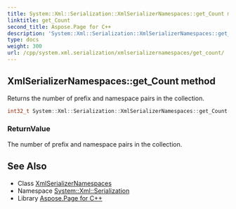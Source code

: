 ```yaml
---
title: System::Xml::Serialization::XmlSerializerNamespaces::get_Count method
linktitle: get_Count
second_title: Aspose.Page for C++
description: 'System::Xml::Serialization::XmlSerializerNamespaces::get_Count method. Returns the number of prefix and namespace pairs in the collection in C++.'
type: docs
weight: 300
url: /cpp/system.xml.serialization/xmlserializernamespaces/get_count/
---
```

## XmlSerializerNamespaces::get_Count method


Returns the number of prefix and namespace pairs in the collection.

```cpp
int32_t System::Xml::Serialization::XmlSerializerNamespaces::get_Count()
```


### ReturnValue

The number of prefix and namespace pairs in the collection.

## See Also

* Class [XmlSerializerNamespaces](../)
* Namespace [System::Xml::Serialization](../../)
* Library [Aspose.Page for C++](../../../)
